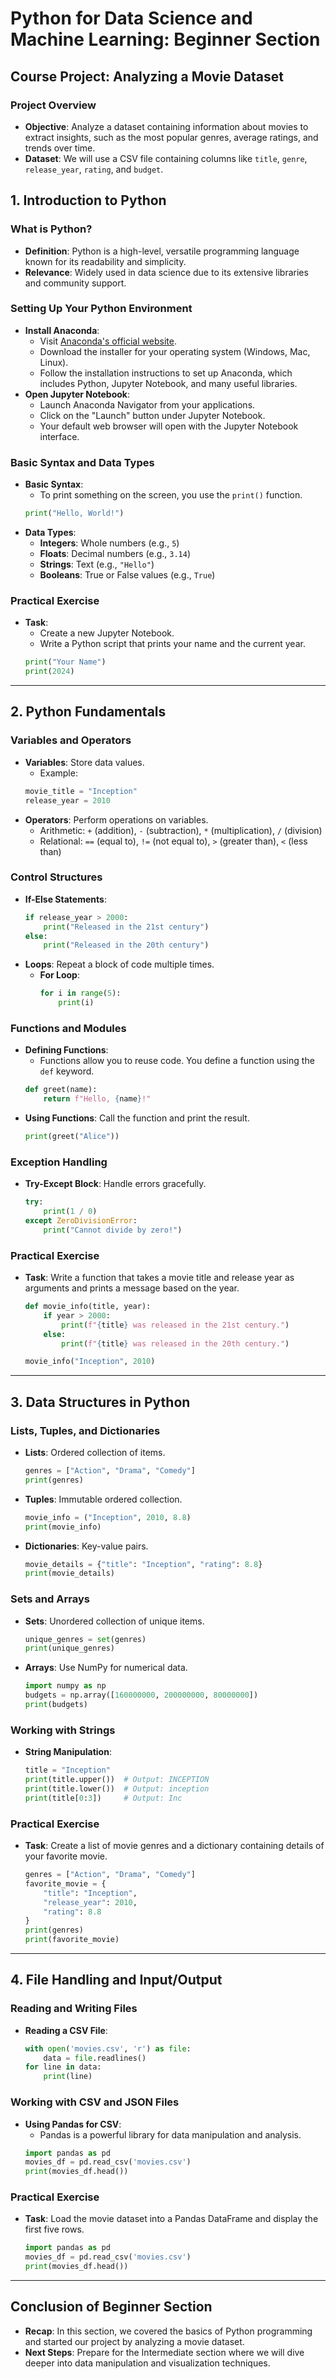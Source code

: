 
# Python for Data Science and Machine Learning: Beginner Section

## Course Project: Analyzing a Movie Dataset

### Project Overview
- **Objective**: Analyze a dataset containing information about movies to extract insights, such as the most popular genres, average ratings, and trends over time.
- **Dataset**: We will use a CSV file containing columns like `title`, `genre`, `release_year`, `rating`, and `budget`.



## 1. Introduction to Python

### What is Python?
- **Definition**: Python is a high-level, versatile programming language known for its readability and simplicity.
- **Relevance**: Widely used in data science due to its extensive libraries and community support.

### Setting Up Your Python Environment
- **Install Anaconda**: 
  - Visit [Anaconda's official website](https://www.anaconda.com/products/distribution).
  - Download the installer for your operating system (Windows, Mac, Linux).
  - Follow the installation instructions to set up Anaconda, which includes Python, Jupyter Notebook, and many useful libraries.
- **Open Jupyter Notebook**: 
  - Launch Anaconda Navigator from your applications.
  - Click on the "Launch" button under Jupyter Notebook.
  - Your default web browser will open with the Jupyter Notebook interface.

### Basic Syntax and Data Types
- **Basic Syntax**: 
  - To print something on the screen, you use the `print()` function.
  ```python
  print("Hello, World!")
  ```
- **Data Types**:
  - **Integers**: Whole numbers (e.g., `5`)
  - **Floats**: Decimal numbers (e.g., `3.14`)
  - **Strings**: Text (e.g., `"Hello"`)
  - **Booleans**: True or False values (e.g., `True`)

### Practical Exercise
- **Task**: 
  - Create a new Jupyter Notebook.
  - Write a Python script that prints your name and the current year.
  ```python
  print("Your Name")
  print(2024)
  ```

---

## 2. Python Fundamentals

### Variables and Operators
- **Variables**: Store data values. 
  - Example:
  ```python
  movie_title = "Inception"
  release_year = 2010
  ```
- **Operators**: Perform operations on variables.
  - Arithmetic: `+` (addition), `-` (subtraction), `*` (multiplication), `/` (division)
  - Relational: `==` (equal to), `!=` (not equal to), `>` (greater than), `<` (less than)

### Control Structures
- **If-Else Statements**:
  ```python
  if release_year > 2000:
      print("Released in the 21st century")
  else:
      print("Released in the 20th century")
  ```
- **Loops**: Repeat a block of code multiple times.
  - **For Loop**:
    ```python
    for i in range(5):
        print(i)
    ```

### Functions and Modules
- **Defining Functions**:
  - Functions allow you to reuse code. You define a function using the `def` keyword.
  ```python
  def greet(name):
      return f"Hello, {name}!"
  ```
- **Using Functions**: Call the function and print the result.
  ```python
  print(greet("Alice"))
  ```

### Exception Handling
- **Try-Except Block**: Handle errors gracefully.
  ```python
  try:
      print(1 / 0)
  except ZeroDivisionError:
      print("Cannot divide by zero!")
  ```

### Practical Exercise
- **Task**: Write a function that takes a movie title and release year as arguments and prints a message based on the year.
  ```python
  def movie_info(title, year):
      if year > 2000:
          print(f"{title} was released in the 21st century.")
      else:
          print(f"{title} was released in the 20th century.")
  
  movie_info("Inception", 2010)
  ```

---

## 3. Data Structures in Python

### Lists, Tuples, and Dictionaries
- **Lists**: Ordered collection of items.
  ```python
  genres = ["Action", "Drama", "Comedy"]
  print(genres)
  ```
- **Tuples**: Immutable ordered collection.
  ```python
  movie_info = ("Inception", 2010, 8.8)
  print(movie_info)
  ```
- **Dictionaries**: Key-value pairs.
  ```python
  movie_details = {"title": "Inception", "rating": 8.8}
  print(movie_details)
  ```

### Sets and Arrays
- **Sets**: Unordered collection of unique items.
  ```python
  unique_genres = set(genres)
  print(unique_genres)
  ```
- **Arrays**: Use NumPy for numerical data.
  ```python
  import numpy as np
  budgets = np.array([160000000, 200000000, 80000000])
  print(budgets)
  ```

### Working with Strings
- **String Manipulation**:
  ```python
  title = "Inception"
  print(title.upper())  # Output: INCEPTION
  print(title.lower())  # Output: inception
  print(title[0:3])     # Output: Inc
  ```

### Practical Exercise
- **Task**: Create a list of movie genres and a dictionary containing details of your favorite movie.
  ```python
  genres = ["Action", "Drama", "Comedy"]
  favorite_movie = {
      "title": "Inception",
      "release_year": 2010,
      "rating": 8.8
  }
  print(genres)
  print(favorite_movie)
  ```

---

## 4. File Handling and Input/Output

### Reading and Writing Files
- **Reading a CSV File**:
  ```python
  with open('movies.csv', 'r') as file:
      data = file.readlines()
  for line in data:
      print(line)
  ```

### Working with CSV and JSON Files
- **Using Pandas for CSV**:
  - Pandas is a powerful library for data manipulation and analysis.
  ```python
  import pandas as pd
  movies_df = pd.read_csv('movies.csv')
  print(movies_df.head())
  ```

### Practical Exercise
- **Task**: Load the movie dataset into a Pandas DataFrame and display the first five rows.
  ```python
  import pandas as pd
  movies_df = pd.read_csv('movies.csv')
  print(movies_df.head())
  ```

---

## Conclusion of Beginner Section
- **Recap**: In this section, we covered the basics of Python programming and started our project by analyzing a movie dataset.
- **Next Steps**: Prepare for the Intermediate section where we will dive deeper into data manipulation and visualization techniques.
